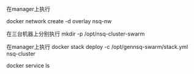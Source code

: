 在manager上执行

docker network create -d overlay nsq-nw

在三台机器上分别执行
mkdir -p /opt/nsq-cluster-swarm

在manager上执行
docker stack deploy -c /opt/gennsq-swarm/stack.yml nsq-cluster

docker service ls
